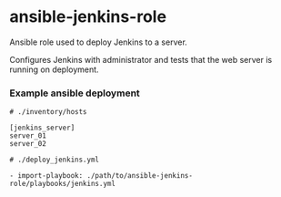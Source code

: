 # ansible-jenkins-role

Ansible role used to deploy Jenkins to a server.

Configures Jenkins with administrator and tests that the web server is running on deployment.


### Example ansible deployment

```
# ./inventory/hosts

[jenkins_server]
server_01
server_02
```

```
# ./deploy_jenkins.yml

- import-playbook: ./path/to/ansible-jenkins-role/playbooks/jenkins.yml
```
